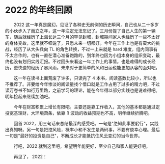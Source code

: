 # 2022 的年终回顾


　　2022 这一年真是魔幻，见证了各种史无前例的历史瞬间，自己也从二十多岁的小伙步入了而立之年，这一年注定无法忘记了。三月份提了自己人生的第一辆车，随后就经历了上海长达三个月的罕见封城，封城期间家人也经历了一些不太好的身体变故，这里就不细说了，只愿未来一切都好。今年在工作上也是有蛮大的挑战，经历了从大头兵向 TL 的角色转换，不过一上来就是 hard 难度，组内同事有不太合作的，也有一直在潜心准备跑路的，到年终也因为小组本身的组织变动，最终也没有划归实线汇报。不过回头来看这一年工作上的事情，也是难得的成长经历，更快速的经历了暴风雨，未来对于更简单的风和日丽也能更加从容的面对吧。

　　这一年在读书上面荒废了许多，只读完了 4 本书，阅读基数比较小，所以也不推荐了。非要给今年惨淡的阅读量找个借口就是工作占用了过多的精力吧，不过读万卷书不如行万里路，之前学习的理论，能在今年得以部分实践也是说难得吧。明年捡起来继续加油吧。

　　今年在财富积累上增长有限吧。主要还是靠工作收入，其他的基本都是通过定投宽基理财，大环境萧条，依靠 ß 波动的收益预期也不高，明年继续折腾吧。

　　回首 2022，用三句话来总结最深的感受吧。一句是"绝知此事要躬行"，实践出真知呀。另一句是把控风险，概率小和不发生是两码事，不要有侥幸心理。最后一句是"最好的投资是自己"，不断成长才能抵抗住风云变幻的当今世界。

　　行吧，2022 就到这里吧，希望明年能更好，至少自己和家人能更好吧。

　　再见了， 2022！

